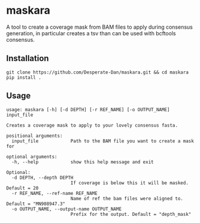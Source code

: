 # maskara
A tool to create a coverage mask from BAM files to apply during consensus generation, in particular creates a tsv than can be used with bcftools consensus.
## Installation
```
git clone https://github.com/Desperate-Dan/maskara.git && cd maskara
pip install .
```
## Usage
```
usage: maskara [-h] [-d DEPTH] [-r REF_NAME] [-o OUTPUT_NAME] input_file

Creates a coverage mask to apply to your lovely consensus fasta.

positional arguments:
  input_file            Path to the BAM file you want to create a mask for

optional arguments:
  -h, --help            show this help message and exit

Optional:
  -d DEPTH, --depth DEPTH
                        If coverage is below this it will be masked. Default = 20
  -r REF_NAME, --ref-name REF_NAME
                        Name of ref the bam files were aligned to. Default = "MN908947.3"
  -o OUTPUT_NAME, --output-name OUTPUT_NAME
                        Prefix for the output. Default = "depth_mask"
```
